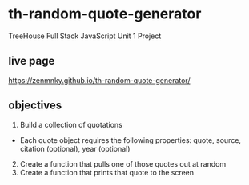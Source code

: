 # th-random-quote-generator
TreeHouse Full Stack JavaScript Unit 1 Project

## live page 
<https://zenmnky.github.io/th-random-quote-generator/>

## objectives
1.  Build a collection of quotations
   - Each quote object requires the following properties: quote, source, citation (optional), year (optional)

2. Create a function that pulls one of those quotes out at random
3. Create a function that prints that quote to the screen

